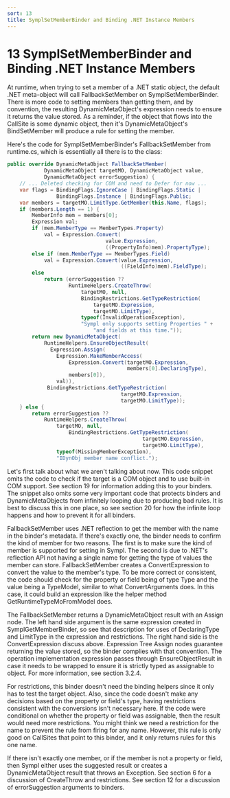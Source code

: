 ```yaml
---
sort: 13
title: SymplSetMemberBinder and Binding .NET Instance Members
---
```


# 13 SymplSetMemberBinder and Binding .NET Instance Members

At runtime, when trying to set a member of a .NET static object, the default .NET meta-object will call FallbackSetMember on SymplSetMemberBinder. There is more code to setting members than getting them, and by convention, the resulting DynamicMetaObject's expression needs to ensure it returns the value stored. As a reminder, if the object that flows into the CallSite is some dynamic object, then it's DynamicMetaObject's BindSetMember will produce a rule for setting the member.

Here's the code for SymplSetMemberBinder's FallbackSetMember from runtime.cs, which is essentially all there is to the class:

``` csharp
public override DynamicMetaObject FallbackSetMember(
            DynamicMetaObject targetMO, DynamicMetaObject value,
            DynamicMetaObject errorSuggestion) {
    // ... Deleted checking for COM and need to Defer for now ...
    var flags = BindingFlags.IgnoreCase | BindingFlags.Static | 
                BindingFlags.Instance | BindingFlags.Public;
    var members = targetMO.LimitType.GetMember(this.Name, flags);
    if (members.Length == 1) {
        MemberInfo mem = members[0];
        Expression val;
        if (mem.MemberType == MemberTypes.Property)
            val = Expression.Convert(
                                value.Expression,
                                ((PropertyInfo)mem).PropertyType);
        else if (mem.MemberType == MemberTypes.Field)
            val = Expression.Convert(value.Expression,
                                     ((FieldInfo)mem).FieldType);
        else
            return (errorSuggestion ??
                    RuntimeHelpers.CreateThrow(
                        targetMO, null,
                        BindingRestrictions.GetTypeRestriction(
                            targetMO.Expression,
                            targetMO.LimitType),
                        typeof(InvalidOperationException),
                        "Sympl only supports setting Properties " +
                            "and fields at this time."));
        return new DynamicMetaObject(
            RuntimeHelpers.EnsureObjectResult(
              Expression.Assign(
                Expression.MakeMemberAccess(
                    Expression.Convert(targetMO.Expression,
                                       members[0].DeclaringType),
                    members[0]),
                val)),
             BindingRestrictions.GetTypeRestriction(
                                     targetMO.Expression,
                                     targetMO.LimitType));
    } else {
        return errorSuggestion ??
            RuntimeHelpers.CreateThrow(
                targetMO, null, 
                    BindingRestrictions.GetTypeRestriction(
                                            targetMO.Expression,
                                            targetMO.LimitType),
                typeof(MissingMemberException),
                "IDynObj member name conflict.");
```

Let's first talk about what we aren't talking about now. This code snippet omits the code to check if the target is a COM object and to use built-in COM support. See section 19 for information adding this to your binders. The snippet also omits some very important code that protects binders and DynamicMetaObjects from infinitely looping due to producing bad rules. It is best to discuss this in one place, so see section 20 for how the infinite loop happens and how to prevent it for all binders.

FallbackSetMember uses .NET reflection to get the member with the name in the binder's metadata. If there's exactly one, the binder needs to confirm the kind of member for two reasons. The first is to make sure the kind of member is supported for setting in Sympl. The second is due to .NET's reflection API not having a single name for getting the type of values the member can store. FallbackSetMember creates a ConvertExpression to convert the value to the member's type. To be more correct or consistent, the code should check for the property or field being of type Type and the value being a TypeModel, similar to what ConvertArguments does. In this case, it could build an expression like the helper method GetRuntimeTypeMoFromModel does.

The FallbackSetMember returns a DynamicMetaObject result with an Assign node. The left hand side argument is the same expression created in SymplGetMemberBinder, so see that description for uses of DeclaringType and LimitType in the expression and restrictions. The right hand side is the ConvertExpression discuss above. Expression Tree Assign nodes guarantee returning the value stored, so the binder complies with that convention. The operation implementation expression passes through EnsureObjectResult in case it needs to be wrapped to ensure it is strictly typed as assignable to object. For more information, see section 3.2.4.

For restrictions, this binder doesn't need the binding helpers since it only has to test the target object. Also, since the code doesn't make any decisions based on the property or field's type, having restrictions consistent with the conversions isn't necessary here. If the code were conditional on whether the property or field was assignable, then the result would need more restrictions. You might think we need a restriction for the name to prevent the rule from firing for any name. However, this rule is only good on CallSites that point to this binder, and it only returns rules for this one name.

If there isn't exactly one member, or if the member is not a property or field, then Sympl either uses the suggested result or creates a DynamicMetaObject result that throws an Exception. See section 6 for a discussion of CreateThrow and restrictions. See section 12 for a discussion of errorSuggestion arguments to binders.

